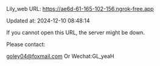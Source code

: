Lily_web URL: https://ae6d-61-165-102-156.ngrok-free.app

Updated at: 2024-12-10 08:48:14

If you cannot open this URL, the server might be down.

Please contact: 

goley04@foxmail.com Or Wechat:GL_yeaH